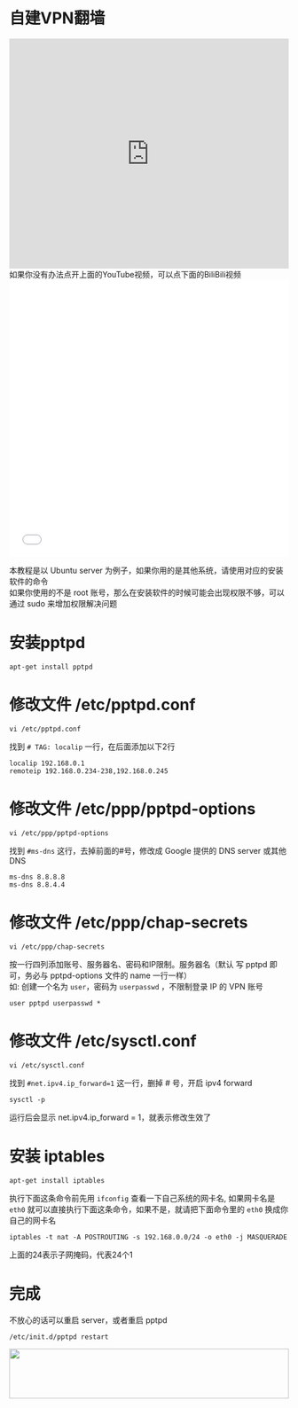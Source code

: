 # 自建VPN翻墙
<iframe width="100%" height="415" src="https://www.youtube.com/embed/PdAYlMIyICk" frameborder="0" allow="autoplay; encrypted-media" allowfullscreen></iframe>
如果你没有办法点开上面的YouTube视频，可以点下面的BiliBili视频
<iframe src="//player.bilibili.com/player.html?aid=18733432&cid=30554959&page=1" scrolling="no" border="0" frameborder="no" framespacing="0" allowfullscreen="true" width="100%" height="500"> </iframe>

本教程是以 Ubuntu server 为例子，如果你用的是其他系统，请使用对应的安装软件的命令<br>
如果你使用的不是 root 账号，那么在安装软件的时候可能会出现权限不够，可以通过 sudo 来增加权限解决问题
# 安装pptpd 
```
apt-get install pptpd
```

# 修改文件 /etc/pptpd.conf 
```
vi /etc/pptpd.conf 
```
找到 `# TAG: localip` 一行，在后面添加以下2行
``` 
localip 192.168.0.1 
remoteip 192.168.0.234-238,192.168.0.245
```

# 修改文件 /etc/ppp/pptpd-options 
```
vi /etc/ppp/pptpd-options
```
找到 `#ms-dns` 这行，去掉前面的#号，修改成 Google 提供的 DNS server 或其他 DNS
```
ms-dns 8.8.8.8 
ms-dns 8.8.4.4
```

# 修改文件 /etc/ppp/chap-secrets
```
vi /etc/ppp/chap-secrets
```
按一行四列添加账号、服务器名、密码和IP限制。服务器名（默认 写 pptpd 即可，务必与 pptpd-options 文件的 name 一行一样）<br>
如: 创建一个名为 `user`，密码为 `userpasswd` ，不限制登录 IP 的 VPN 账号
``` 
user pptpd userpasswd *
```

# 修改文件 /etc/sysctl.conf
```
vi /etc/sysctl.conf
```
找到 `#net.ipv4.ip_forward=1` 这一行，删掉 # 号，开启 ipv4 forward
```
sysctl -p
```
运行后会显示 net.ipv4.ip_forward = 1，就表示修改生效了

# 安装 iptables
```
apt-get install iptables
```
执行下面这条命令前先用 `ifconfig` 查看一下自己系统的网卡名, 如果网卡名是 `eth0` 就可以直接执行下面这条命令，如果不是，就请把下面命令里的 `eth0` 换成你自己的网卡名
```
iptables -t nat -A POSTROUTING -s 192.168.0.0/24 -o eth0 -j MASQUERADE
```
上面的24表示子网掩码，代表24个1

# 完成
不放心的话可以重启 server，或者重启 pptpd 
```
/etc/init.d/pptpd restart
```
<a href="https://www.vultr.com/?ref=7295225"><img src="https://www.vultr.com/media/banner_1.png" width="100%" height="90"></a>